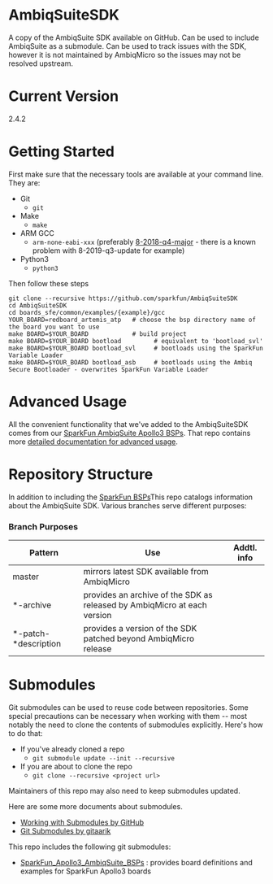 # AmbiqSuiteSDK
A copy of the AmbiqSuite SDK available on GitHub. Can be used to include AmbiqSuite as a submodule. Can be used to track issues with the SDK, however it is not maintained by AmbiqMicro so the issues may not be resolved upstream.

# Current Version
2.4.2

# Getting Started

First make sure that the necessary tools are available at your command line. They are:
- Git 
  - ```git```
- Make 
  - ```make```
- ARM GCC 
  - ```arm-none-eabi-xxx``` (preferably [8-2018-q4-major](https://developer.arm.com/tools-and-software/open-source-software/developer-tools/gnu-toolchain/gnu-rm/downloads#panel2a) - there is a known problem with 8-2019-q3-update for example)
- Python3 
  - ```python3```

Then follow these steps
```
git clone --recursive https://github.com/sparkfun/AmbiqSuiteSDK
cd AmbiqSuiteSDK
cd boards_sfe/common/examples/{example}/gcc
YOUR_BOARD=redboard_artemis_atp   # choose the bsp directory name of the board you want to use
make BOARD=$YOUR_BOARD            # build project
make BOARD=$YOUR_BOARD bootload         # equivalent to 'bootload_svl'
make BOARD=$YOUR_BOARD bootload_svl     # bootloads using the SparkFun Variable Loader
make BOARD=$YOUR_BOARD bootload_asb     # bootloads using the Ambiq Secure Bootloader - overwrites SparkFun Variable Loader
```

# Advanced Usage
All the convenient functionality that we've added to the AmbiqSuiteSDK comes from our [SparkFun AmbiqSuite Apollo3 BSPs](https://github.com/sparkfun/SparkFun_Apollo3_AmbiqSuite_BSPs). That repo contains more [detailed documentation for advanced usage](https://github.com/sparkfun/SparkFun_Apollo3_AmbiqSuite_BSPs#advanced-usage).

# Repository Structure
In addition to including the [SparkFun BSPs](https://github.com/sparkfun/SparkFun_Apollo3_AmbiqSuite_BSPs)This repo catalogs information about the AmbiqSuite SDK. Various branches serve different purposes:

### Branch Purposes

Pattern | Use | Addtl. info
---|---|---
master | mirrors latest SDK available from AmbiqMicro | 
\*-archive | provides an archive of the SDK as released by AmbiqMicro at each version | 
\*-patch-\*description| provides a version of the SDK patched beyond AmbiqMicro release


# Submodules
Git submodules can be used to reuse code between repositories. Some special precautions can be necessary when working with them -- most notably the need to clone the contents of submodules explicitly. Here's how to do that:

- If you've already cloned a repo
  - ```git submodule update --init --recursive```
- If you are about to clone the repo
  - ```git clone --recursive <project url>```

Maintainers of this repo may also need to keep submodules updated.

Here are some more documents about submodules.
- [Working with Submodules by GitHub](https://github.blog/2016-02-01-working-with-submodules/)
- [Git Submodules by gitaarik](https://gist.github.com/gitaarik/8735255)

This repo includes the following git submodules:
- [SparkFun_Apollo3_AmbiqSuite_BSPs](https://github.com/sparkfun/SparkFun_Apollo3_AmbiqSuite_BSPs) : provides board definitions and examples for SparkFun Apollo3 boards
